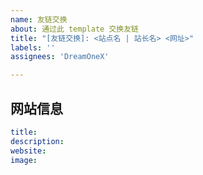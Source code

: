 ```yaml
---
name: 友链交换
about: 通过此 template 交换友链
title: "[友链交换]: <站点名 | 站长名> <网址>"
labels: ''
assignees: 'DreamOneX'

---
```


网站信息
---
```yaml
title: 
description: 
website: 
image: 
```
